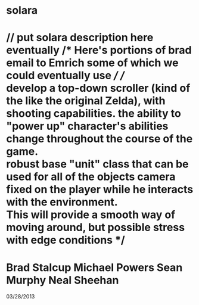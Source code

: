 solara
======
// put solara description here eventually
/*
Here's portions of brad email to Emrich
some of which we could eventually use
*/
/*   
develop a top-down scroller 
(kind of the like the original Zelda), with shooting capabilities. 
the ability to "power up" 
character's abilities change throughout the course of the game.  
robust base "unit" class that can be used for all of the objects
camera fixed on the player while he interacts with the environment.  
This will provide a smooth way of moving around, but possible stress with edge conditions
*/
======
Brad Stalcup
Michael Powers
Sean Murphy
Neal Sheehan
======
03/28/2013

